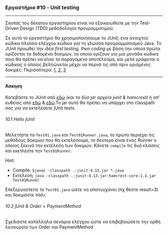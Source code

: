 ### Εργαστήριο #10 - Unit testing
___
Σκοπός του δέκατου εργαστηρίου είναι να εξοικειωθείτε με την Test-Driven Design (TDD) μεθοδολογία προγραμματιμού.

Σε αυτό το εργαστήριο θα χρησιμοποιήσουμε το JUnit, ένα ανοιχτού κώδικα πλαίσιο ελέγχου κώδικα για τη γλώσσα προγραμματισμού Java.
Το JUnit προωθεί την ιδέα _first testing, then coding_ με βάση την οποία πρώτα ορίζονται τα δεδομένα δοκιμών, τα οποία ορίζουν για μια μονάδα κώδικα ποιο θα πρέπει να είναι το παραγόμενο αποτέλεσμα, και μετά γράφεται ο κώδικας ο οποίος βελτιώνεται μέχρι να περνά τις από πριν ορισμένες δοκιμές. Περισσότερα: [1](https://supportweb.cs.bham.ac.uk/docs/tutorials/docsystem/build/tutorials/junit/junit.html), [2](https://www.tutorialspoint.com/junit/junit_overview.htm), [3](http://enos.itcollege.ee/~jpoial/allalaadimised/junit/JUnit-Programming-Cookbook.pdf)
___
#### Άσκηση ####

Κατεβάστε το JUnit από [εδώ](https://junit.org/junit4/) _(και τα δύο jar αρχεία junit & hamcrest)_ ή απ' ευθείας από [εδώ](https://search.maven.org/remotecontent?filepath=junit/junit/4.13/junit-4.13.jar) & [εδώ](https://search.maven.org/remotecontent?filepath=org/hamcrest/hamcrest-core/1.3/hamcrest-core-1.3.jar).Το jar αυτό θα πρέπει να υπάρχει στο classpath σας για να εκτελέσετε jUnit tests.

###### 10.1 Hello jUnit ######
Μελετήστε τα `Test01.java` και `Test01Runner.java`, το πρώτο περιέχει τις μεθόδους δοκιμών που θα εκτελέσουμε, το δεύτερο είναι ένας Runner ο οποίος ξεκινά την εκτέλεση των δοκιμών.
Κάνετε `compile` τις δυό κλάσεις και εκετλέστε την `Test01Runner`.

Hint:
* Compile: `$javac -classpath .:junit-4.13.jar *.java`
* Εκτέλεση: `java -classpath .:junit-4.13.jar:hamcrest-core-1.3.jar Test01Runner`

Επεξεργαστείτε το `Test01.java` ώστε να αποτυγχάνει (πχ θέστε result=3) και δοκιμάστε πάλι.

###### 10.2 jUnit & Order + PaymentMethod ######
Σχεδιάστε κατάλληλα σενάρια ελέγχου ώστε να επιβεβαιώσετε την ορθή λειτουργία των Order και PaymentMethod

